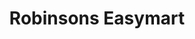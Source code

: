 ---
title: "Robinsons Easymart"
url: /san-pablo/robinsons-easymart-hilario-batralo-street/
shop: supermarket
---